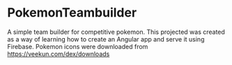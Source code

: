 # PokemonTeambuilder

A simple team builder for competitive pokemon. This projected was created as a way of learning how to create an Angular app and serve it using Firebase.
Pokemon icons were downloaded from https://veekun.com/dex/downloads